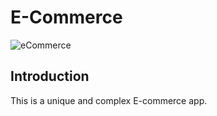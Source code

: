 # E-Commerce
![eCommerce](https://i.ibb.co/mH9SNNq/Build-an-e-commerce-1.png)

## Introduction
This is a unique and complex E-commerce app.